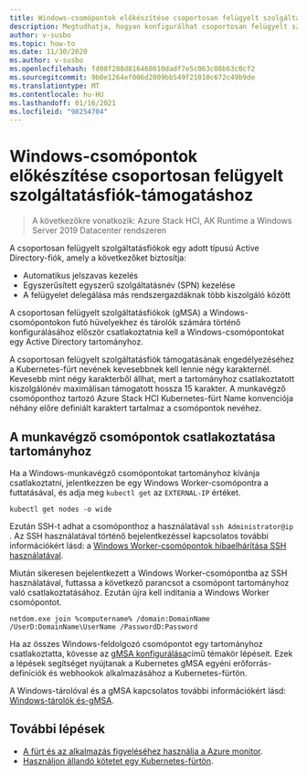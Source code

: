 ```yaml
---
title: Windows-csomópontok előkészítése csoportosan felügyelt szolgáltatásfiók-támogatáshoz
description: Megtudhatja, hogyan konfigurálhat csoportosan felügyelt szolgáltatásfiókok Windows-csomópontokon lévő tárolók számára
author: v-susbo
ms.topic: how-to
ms.date: 11/30/2020
ms.author: v-susbo
ms.openlocfilehash: fd08f288d816468610dadf7e5c063c08b63c0cf2
ms.sourcegitcommit: 9b0e1264ef006d2009bb549f21010c672c49b9de
ms.translationtype: MT
ms.contentlocale: hu-HU
ms.lasthandoff: 01/16/2021
ms.locfileid: "98254704"
---
```

# <a name="prepare-windows-nodes-for-group-managed-service-account-support"></a>Windows-csomópontok előkészítése csoportosan felügyelt szolgáltatásfiók-támogatáshoz

> A következőkre vonatkozik: Azure Stack HCI, AK Runtime a Windows Server 2019 Datacenter rendszeren

A csoportosan felügyelt szolgáltatásfiókok egy adott típusú Active Directory-fiók, amely a következőket biztosítja:
- Automatikus jelszavas kezelés
- Egyszerűsített egyszerű szolgáltatásnév (SPN) kezelése
- A felügyelet delegálása más rendszergazdáknak több kiszolgáló között 

A csoportosan felügyelt szolgáltatásfiókok (gMSA) a Windows-csomópontokon futó hüvelyekhez és tárolók számára történő konfigurálásához először csatlakoztatnia kell a Windows-csomópontokat egy Active Directory tartományhoz.

A csoportosan felügyelt szolgáltatásfiók támogatásának engedélyezéséhez a Kubernetes-fürt nevének kevesebbnek kell lennie négy karakternél. Kevesebb mint négy karakterből állhat, mert a tartományhoz csatlakoztatott kiszolgálónév maximálisan támogatott hossza 15 karakter. A munkavégző csomóponthoz tartozó Azure Stack HCI Kubernetes-fürt Name konvenciója néhány előre definiált karaktert tartalmaz a csomópontok nevéhez.

## <a name="join-the-worker-nodes-to-a-domain"></a>A munkavégző csomópontok csatlakoztatása tartományhoz

Ha a Windows-munkavégző csomópontokat tartományhoz kívánja csatlakoztatni, jelentkezzen be egy Windows Worker-csomópontra a futtatásával, és adja meg `kubectl get` az `EXTERNAL-IP` értéket.

```
kubectl get nodes -o wide
```  

Ezután SSH-t adhat a csomóponthoz a használatával `ssh Administrator@ip` . Az SSH használatával történő bejelentkezéssel kapcsolatos további információkért lásd: a [Windows Worker-csomópontok hibaelhárítása SSH használatával](troubleshoot.md#troubleshooting-windows-worker-nodes).

Miután sikeresen bejelentkezett a Windows Worker-csomópontba az SSH használatával, futtassa a következő parancsot a csomópont tartományhoz való csatlakoztatásához. Ezután újra kell indítania a Windows Worker csomópontot. 

```
netdom.exe join %computername% /domain:DomainName /UserD:DomainName\UserName /PasswordD:Password
```  

Ha az összes Windows-feldolgozó csomópontot egy tartományhoz csatlakoztatta, kövesse az [gMSA konfigurálása](https://kubernetes.io/docs/tasks/configure-pod-container/configure-gmsa/)című témakör lépéseit. Ezek a lépések segítséget nyújtanak a Kubernetes gMSA egyéni erőforrás-definíciók és webhookok alkalmazásához a Kubernetes-fürtön.

A Windows-tárolóval és a gMSA kapcsolatos további információkért lásd: [Windows-tárolók és-gMSA](/virtualization/windowscontainers/manage-containers/manage-serviceaccounts). 

## <a name="next-steps"></a>További lépések

* [A fürt és az alkalmazás figyeléséhez használja a Azure monitor](/azure/azure-monitor/insights/container-insights-enable-arc-enabled-clusters).
* [Használjon állandó kötetet egy Kubernetes-fürtön](persistent-volume.md).